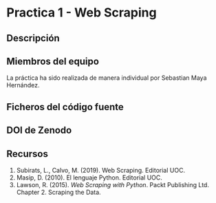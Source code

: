 # Practica 1 - Web Scraping

## Descripción

## Miembros del equipo
La práctica ha sido realizada de manera individual por Sebastian Maya Hernández.

## Ficheros del código fuente

## DOI de Zenodo

## Recursos
1. Subirats, L., Calvo, M. (2019). Web Scraping. Editorial UOC.
2. Masip, D. (2010). El lenguaje Python. Editorial UOC.
3. Lawson, R. (2015). _Web Scraping with Python_. Packt Publishing Ltd. Chapter 2. Scraping the Data.